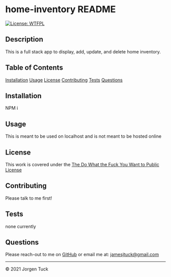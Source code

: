 # home-inventory README
[![License: WTFPL](https://img.shields.io/badge/License-WTFPL-brightgreen.svg)](http://www.wtfpl.net/about/)
## Description

This is a full stack app to display, add, update, and delete home inventory.

## Table of Contents

[Installation](#Installation)
[Usage](#Usage)
[License](#License)
[Contributing](#Contributing)
[Tests](#Tests)
[Questions](#Questions)

## Installation
NPM i


## Usage

This is meant to be used on localhost and is not meant to be hosted online

## License

This work is covered under the [The Do What the Fuck You Want to Public License](http://www.wtfpl.net/about/)

## Contributing

Please talk to me first!

## Tests

none currently

## Questions

Please reach-out to me on [GitHub](http://www.github.com/jamesjtuckbc) or email me at: [jamesjtuck@gmail.com](mailto:jamesjtuck@gmail.com)

---
© 2021 Jorgen Tuck
